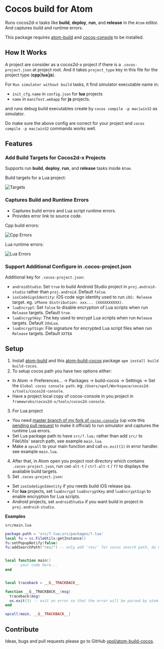 # Cocos build for Atom

Runs cocos2d-x tasks like **build**, **deploy**, **run**, and **release** in the `Atom` editor.
And captures build and runtime errors.

This package requires [atom-build][] and [cocos-console][cocos] to be installed.


## How It Works

A project are consider as a cocos2d-x project if there is a `.cocos-project.json`
at project root. And it takes `project_type` key in this file for the project
type (**cpp**|**lua**|**js**).

For `Run simulator without build` tasks, it find simulator executable name in:

* `init_cfg.name` in `config.json` for **lua** projects
* `name` in `manifest.webapp` for **js** projects.

and runs debug build executables create by `cocos compile -p mac|win32` as simulator.

Do make sure the above config are correct for your project and
`cocos compile -p mac|win32` commands works well.

## Features

### Add Build Targets for Cocos2d-x Projects

Supports run **build**, **deploy**, **run**, and **release** tasks inside `Atom`.

Build targets for a Lua project:

![Targets](https://raw.githubusercontent.com/xpol/build-cocos/master/images/targets.png)

### Captures Build and Runtime Errors

* Captures build errors and Lua script runtime errors.
* Provides error link to source code.

Cpp build errors:

![Cpp Errors](https://raw.githubusercontent.com/xpol/build-cocos/master/images/cpp-errors.png)

Lua runtime errors:

![Lua Errors](https://raw.githubusercontent.com/xpol/build-cocos/master/images/lua-errors.png)

### Support Additional Configure in .cocos-project.json

Additional key for `.cocos-project.json`:

* `androidStudio`: Set `true` to build Android Studio project in `proj.android-studio` rather than `proj.android`. Default `false`.
* `iosCodeSignIdentity`: iOS code sign identity used to run `iOS: Release` target. eg. `iPhone Distribution: xxx... (XXXXXXXXXX)`.
* `luaEncrypt`: Set `false` to disable encryption of Lua scripts when run `Release` targets. Default `true`.
* `luaEncryptKey`: The key used to encrypt Lua scripts when run `Release` targets. Default `2dxLua`.
* `luaEncryptSign`: File signature for encrypted Lua script files when run `Release` targets. Default `XXTEA`


## Setup

1. Install [atom-build][] and this [atom-build-cocos][] package `apm install build build-cocos`.
2. To setup cocos path you have two options either:
  * In Atom -> Preferences... -> Packages -> build-cocos -> Settings -> Set the `Global cocos console path`. eg: `/Users/xpol/Workspace/cocos2d-x/tools/cocos2d-console`.
  * Have a project local copy of cocos-console in you project in `framewroks/cocos2d-x/tools/cocos2d-console`.
3. For Lua project
  * You need [master branch of my fork of `cocos-console`][cocos-fork] (up vote this [pending pull request](https://github.com/cocos2d/cocos2d-console/pull/320) to make it official) to run simulator and captures the runtime Lua errors.
  * Set Lua package path to have `src/?.lua;` rather than add `src/` to FileUtils' search path, see example `main.lua`.
  * Make a `xpcall` to your main function and call `os.exit(1)` in error handler. see example `main.lua`.
4. After that, in Atom open you project root directory which contains `.cocos-project.json`, run `cmd-alt-t` / `ctrl-alt-t` / `f7` to displays the available build targets.
5. Set `.cocos-project.json`:
  * Set `iosCodeSignIdentity` if you needs build iOS release ipa.
  * For **lua** projects, set `luaEncrypt` `luaEncryptKey` and `luaEncryptSign` to enable encryption for Lua scripts.
  * Android projects, set `androidStudio` if you want build in project in `proj.android-studio`.

**Examples**


`src/main.lua`

```lua
package.path = 'src/?.lua;src/packages/?.lua'
local fu = cc.FileUtils:getInstance()
fu:setPopupNotify(false)
fu:addSearchPath("res/") -- only add 'res/' for cocos search path, do not add 'src/'.


local function main()
	-- your code here...
end


local traceback = __G__TRACKBACK__

function __G__TRACKBACK__(msg)
  traceback(msg)
  os.exit(1) -- exit on error so that the error will be parsed by atom-build.
end

xpcall(main, __G__TRACKBACK__)

```

## Contribute

Ideas, bugs and pull requests please go to GitHub [xpol/atom-build-cocos][repo].

[atom-build]: https://atom.io/packages/build
[atom-build-cocos]: https://atom.io/packages/build-cocos
[cocos]: https://github.com/cocos2d/cocos2d-console
[cocos-fork]: https://github.com/xpol/cocos2d-console
[repo]: https://github.com/xpol/atom-build-cocos
